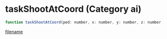 # taskShootAtCoord (Category ai)

```js
function taskShootAtCoord(ped: number, x: number, y: number, z: number, duration: int, firingPattern: number): void
```

[filename](taskShootAtCoord_m.md ':include')